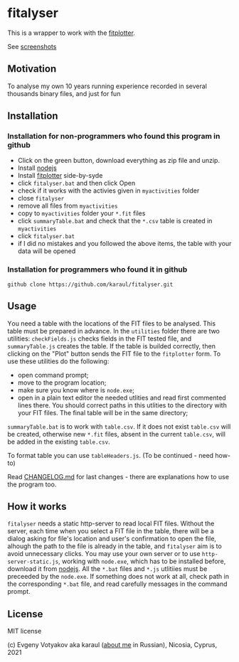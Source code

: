 # fitalyser

This is a wrapper to work with the [fitplotter](https://github.com/karaul/fitplotter/).

See [screenshots](https://github.com/karaul/fitalyser/tree/master/screenshots)

## Motivation

To analyse my own 10 years running experience recorded in several thousands binary files, and just for fun

## Installation

### Installation for non-programmers who found this program in github

- Click on the green button, download everything as zip file and unzip.
- Install [nodejs](https://nodejs.org/en/)
- Ιnstall [fitplotter](https://github.com/karaul/fitplotter/) side-by-syde
- click `fitalyser.bat` and then click Open
- check if it works with the activies given in `myactivities` folder
- close `fitalyser`
- remove all files from  `myactivities`
- copy to `myactivities` folder your `*.fit` files
- click `summaryTable.bat` and check that the `*.csv` table is created in  `myactivities`
- click `fitalyser.bat` 
- if I did no mistakes and you followed the above items, the table with your data will be opened


### Installation for programmers who found it in github

`github clone https://github.com/karaul/fitalyser.git`

## Usage

Υou need a table with the locations of the FIT files to be analysed. This table must be prepared in advance. In the `utilities` folder there are two  utilities: `checkFields.js` checks fields in the FIT tested file, and `summaryTable.js` creates the table. If the table is builded correctly, then clicking on the  "Plot" button sends the FIT file to the `fitplotter` form. To use these utilities do the following:

- open command prompt;
- move to the program location;
- make sure you know where is `node.exe`;
- open in a plain text editor the needed utlities and read first commented lines there. You should correct paths in this utlities to the directory with your FIT files. The final table will be in the same directory;

`summaryTable.bat` is to work with  `table.csv`. If it does not exist `table.csv` will be created, otherwise new `*.fit` files, absent in the current `table.csv`,  will be added in the existing `table.csv`. 

To format table you can use `tableHeaders.js`. (To be continued - need how-to)

Read [CHANGELOG.md](https://github.com/karaul/fitalyser/blob/master/CHANGELOG.md) for last changes - there are   explanations how to use the program too.

## How it works

`fitalyser` needs a static http-server to read local FIT files. Without the server, each time when you select a FIT file in the table, there will be a dialog asking for file's location and user's confirmation to open the file, alhough the path to the file is already in the table, and `fitalyser` aim is to avoid unnecessary clicks. Υou may use your own server or to use `http-server-static.js`, working with `node.exe`, which has to be installed before, download it from [nodejs](https://nodejs.org/en/). All the `*.bat` files and `*.js` utlitiies must be preceeded by the `node.exe`. If something does not work at all, check path  in the corresponding `*.bat` file, and read carefully messages in the command prompt.

## License

MIT license

(c) Evgeny Votyakov aka karaul ([about me](http://www.irc-club.ru/karaul.html) in Russian), Nicosia, Cyprus, 2021
